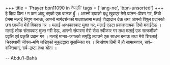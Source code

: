+++
title = 'Prayer bpn11090 in नेपाली'
tags = ['lang-ne', 'bpn-unsorted']
+++
हे दिव्य पिता ! म कम आयु भएको एक बालक हुँ । आफ्नो दयाको दधू खुवाएर मेरो पालन–पोषण गर, तिम्रो प्रेममा मलाई निपुण बनाऊ, आफ्नो मार्गदर्शनको पाठशालामा मलाई विद्यादान देऊ तथा आफ्नो विपुल प्रदानको छत्र छायाँमा मेरो विकास गर । मलाई अन्धकारबाट मुक्त गर, मलाई एउटा प्रकाशदायक दियो बनाईदेऊ । मलाई शोक संतापबाट मुक्त गरी देऊ, आफ्नो संघारमा मेरो सेवा स्वीकार गर तथा मलाई एक सत्कर्मीको प्रवृत्ति एवं प्रकृति प्रदान गर । मलाई मानव–जगत्को समृद्धि ल्याउने एक साधन बनाऊ तथा मेरो शिरलाई चिरस्थायी जीवन–मणि जडिएको मुकुटद्वारा सुसज्जित गर । निःसंशय तिमी नै हौ सामथ्र्यवान्, सर्व–शक्तिमान्, सर्व–द्रष्टा तथा श्रोता ।

-- Abdu'l-Bahá
